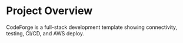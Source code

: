 
# Project Overview
CodeForge is a full-stack development template showing connectivity, testing, CI/CD, and AWS deploy.
